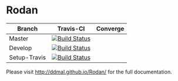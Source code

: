 # Rodan

| Branch       | Travis-CI                                                                                                       | Converge  |
|--------------|-----------------------------------------------------------------------------------------------------------------|---|
| Master       | [![Build Status](https://travis-ci.org/DDMAL/Rodan.svg?branch=master)](https://travis-ci.org/DDMAL/Rodan)       |   |
| Develop      | [![Build Status](https://travis-ci.org/DDMAL/Rodan.svg?branch=develop)](https://travis-ci.org/DDMAL/Rodan)      |   |
| Setup-Travis | [![Build Status](https://travis-ci.org/DDMAL/Rodan.svg?branch=setup-travis)](https://travis-ci.org/DDMAL/Rodan) |   ||




Please visit http://ddmal.github.io/Rodan/ for the full documentation. 
